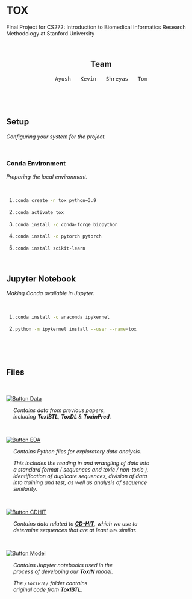 
# TOX

Final Project for CS272: Introduction to Biomedical Informatics Research Methodology at Stanford University

<br>

<div align = center>

## Team

<kbd> Ayush </kbd> 
<kbd> Kevin </kbd> 
<kbd> Shreyas </kbd> 
<kbd> Tom </kbd>
    
</div>

<br>
<br>
<br>

## Setup

*Configuring your system for the project.*

<br>

### Conda Environment

*Preparing the local environment.*

<br>

1.  ```sh
    conda create -n tox python=3.9
    ```
    
2.  ```sh
    conda activate tox
    ```
    
3.  ```sh
    conda install -c conda-forge biopython
    ```
    
4.  ```sh
    conda install -c pytorch pytorch
    ```

5.  ```sh
    conda install scikit-learn
    ```

<br>

## Jupyter Notebook

*Making Conda available in Jupyter.*

<br>

1.  ```sh
    conda install -c anaconda ipykernel
    ```
    
2.  ```sh
    python -m ipykernel install --user --name=tox
    ```

<br>
<br>
<br>

## Files

<br>

[![Button Data]][Data] 

    *Contains data from previous papers,* <br>
    *including **ToxIBTL**, **ToxDL** & **ToxinPred**.*

<br>

[![Button EDA]][EDA] 

    *Contains Python files for exploratory data analysis.*
 
    *This includes the reading in and wrangling of data into* <br>
    *a standard format ( sequences and toxic / non-toxic ),* <br>
    *identification of duplicate sequences, division of data* <br>
    *into training and test, as well as analysis of sequence* <br>
    *similarity.* 
    
<br>

[![Button CDHIT]][CDHIT] 

    *Contains data related to **[CD-HIT]**, which we use to* <br>
    *determine sequences that are at least `40%` similar.*

<br>

[![Button Model]][Model] 

    *Contains Jupyter notebooks used in the* <br>
    *process of developing our **ToxIN** model.*
    
    *The `/ToxIBTL/` folder contains* <br>
    *original code from **[ToxIBTL]**.*

<br>


<!----------------------------------------------------------------------------->

[ToxIBTL]: https://github.com/WLYLab/ToxIBTL
[CD-HIT]: http://weizhong-lab.ucsd.edu/cdhit_suite/cgi-bin/index.cgi?cmd=cd-hit


<!---------------------------------{ Folders }--------------------------------->

[CDHIT]: cdhit
[Model]: model
[Data]: data
[EDA]: eda


<!---------------------------------{ Buttons }--------------------------------->

[Button Model]: https://img.shields.io/badge/\/Model\/-F46D01?style=for-the-badge
[Button CDHIT]: https://img.shields.io/badge/\/CDHIT\/-EF2D5E?style=for-the-badge
[Button Data]: https://img.shields.io/badge/\/Data\/-008FC7?style=for-the-badge
[Button EDA]: https://img.shields.io/badge/\/EDA\/-00A98F?style=for-the-badge
